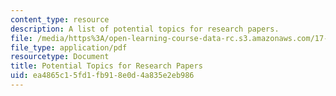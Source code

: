 ```yaml
---
content_type: resource
description: A list of potential topics for research papers.
file: /media/https%3A/open-learning-course-data-rc.s3.amazonaws.com/17-508-the-rise-and-fall-of-democracy-regime-change-spring-2002/ea4865c15fd1fb918e0d4a835e2eb986_topics.pdf
file_type: application/pdf
resourcetype: Document
title: Potential Topics for Research Papers
uid: ea4865c1-5fd1-fb91-8e0d-4a835e2eb986
---
```

